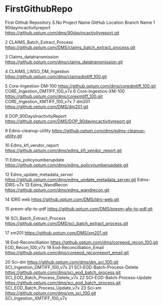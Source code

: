 # FirstGithubRepo
First Github Repository
S.No	Project Name	GitHub Location	Branch Name
1	90dayincactivityreport	https://github.optum.com/dms/90dayincactivityreport.git

2	CLAIMS_Batch_Extract_Process	https://github.optum.com/DMS/claims_batch_extract_process.git

3	Claims_datatransmission	https://github.optum.com/dms/claims_datatransmission.git

4	CLAIMS_LWSO_DM_Ingestion	https://github.optum.com/dms/claimsdmtiff_100.git

5	Core-Ingestion-DM-100	https://github.optum.com/dms/coredmtiff_100.git
CORE_Ingestion_DMTIFF_100_v7x
6	Core-Ingestion-XM-100	https://github.optum.com/dms/corexmtiff_100.git
CORE_Ingestion_XMTIFF_100_v7x
7	dm201	https://github.optum.com/DMS/dm201.git

8	DOP_90DaysInactivityReport	https://github.optum.com/DMS/DOP_90dayincactivityreport.git

9	Edms-cleanup-utility	https://github.optum.com/dms/edms-cleanup-utility.git

10	Edms_kfi_vendor_report	https://github.optum.com/dms/edms_kfi_vendor_report.git

11	Edms_policynumberupdate	https://github.optum.com/dms/edms_policynumberupdate.git

12	Edms_update_metadata_server	https://github.optum.com/dms/edms_update_metadata_server.git
Edms-IDRS-v7x
13	Edms_WandRecon	https://github.optum.com/dms/edms_wandrecon.git

14	IDRS web	https://github.optum.com/DMS/idrs-web.git

15	prexm-afp-to-pdf	https://github.optum.com/DMS/prexm-afp-to-pdf.git

16	SCI_Batch_Extract_Process	https://github.optum.com/DMS/sci_batch_extract_process.git

17	xm201	https://github.optum.com/DMS/xm201.git

18	Eod-Reconcilliation	https://github.optum.com/dms/coreeod_recon_100.git
EOD_Recon_100_v7x
19	Eod-Reconcilliation_Email	https://github.optum.com/dms/coreeod_reconreport_email.git

20	Sci-dm	https://github.optum.com/dms/dm_sci_100.git
SCI_Ingestion_DMTIFF_100_v7x
21	SCI-EOD-Batch-Process-Delete	https://github.optum.com/dms/sci_eod_batch_process.git
SCI_EOD_Batch_Process_Delete_v7x
22	SCI-EOD-Batch-Process-Update	https://github.optum.com/dms/sci_eod_batch_process.git
SCI_EOD_Batch_Process_Update_v7x
23	Sci-xm	https://github.optum.com/dms/xm_sci_100.git
SCI_Ingestion_XMTIFF_100_v7x
